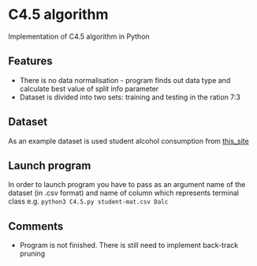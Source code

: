# C4.5 algorithm

Implementation of C4.5 algorithm in Python

## Features
* There is no data normalisation - program finds out data type and calculate best value of split info parameter
* Dataset is divided into two sets: training and testing in the ration 7:3

## Dataset
As an example dataset is used student alcohol consumption from [this_site](https://www.kaggle.com/uciml/student-alcohol-consumption/)

## Launch program
In order to launch program you have to pass as an argument name of the dataset (in .csv format) and name of column which represents terminal class e.g.
`python3 C4.5.py student-mat.csv Dalc`

## Comments
* Program is not finished. There is still need to implement back-track pruning
